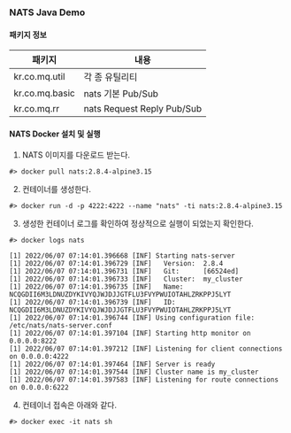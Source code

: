 ### NATS Java Demo

#### 패키지 정보
|패키지|내용|
|---|---|
|kr.co.mq.util|각 종 유틸리티|
|kr.co.mq.basic|nats 기본 Pub/Sub|
|kr.co.mq.rr|nats Request Reply Pub/Sub|

#### NATS Docker 설치 및 실행
1. NATS 이미지를 다운로드 받는다.
```
#> docker pull nats:2.8.4-alpine3.15
```

2. 컨테이너를 생성한다.
```
#> docker run -d -p 4222:4222 --name "nats" -ti nats:2.8.4-alpine3.15
```

3. 생성한 컨테이너 로그를 확인하여 정상적으로 실행이 되었는지 확인한다.
```
#> docker logs nats

[1] 2022/06/07 07:14:01.396668 [INF] Starting nats-server
[1] 2022/06/07 07:14:01.396729 [INF]   Version:  2.8.4
[1] 2022/06/07 07:14:01.396731 [INF]   Git:      [66524ed]
[1] 2022/06/07 07:14:01.396733 [INF]   Cluster:  my_cluster
[1] 2022/06/07 07:14:01.396735 [INF]   Name:     NCQGDII6M3LDNUZDYKIVYQJWJDJJGTFLU3FVYPWUIOTAHLZRKPPJ5LYT
[1] 2022/06/07 07:14:01.396739 [INF]   ID:       NCQGDII6M3LDNUZDYKIVYQJWJDJJGTFLU3FVYPWUIOTAHLZRKPPJ5LYT
[1] 2022/06/07 07:14:01.396744 [INF] Using configuration file: /etc/nats/nats-server.conf
[1] 2022/06/07 07:14:01.397104 [INF] Starting http monitor on 0.0.0.0:8222
[1] 2022/06/07 07:14:01.397212 [INF] Listening for client connections on 0.0.0.0:4222
[1] 2022/06/07 07:14:01.397464 [INF] Server is ready
[1] 2022/06/07 07:14:01.397544 [INF] Cluster name is my_cluster
[1] 2022/06/07 07:14:01.397583 [INF] Listening for route connections on 0.0.0.0:6222
```

4. 컨테이너 접속은 아래와 같다.
```
#> docker exec -it nats sh
```